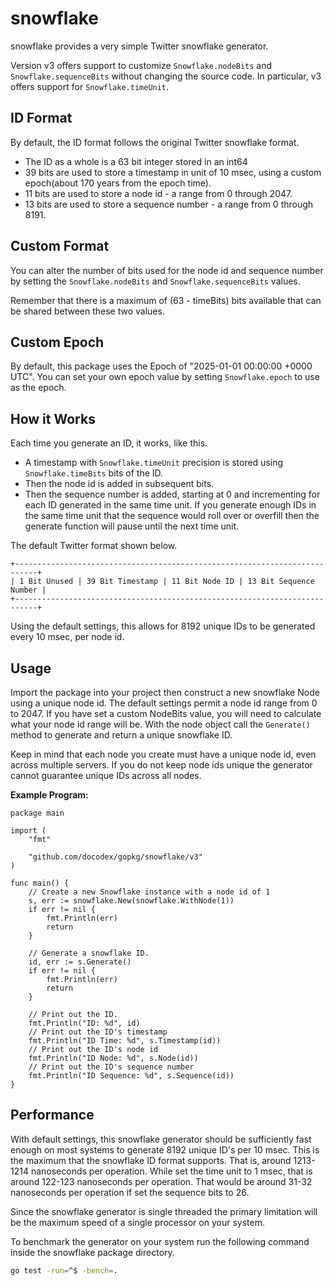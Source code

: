 # snowflake

snowflake provides a very simple Twitter snowflake generator.

Version v3 offers support to customize `Snowflake.nodeBits` and `Snowflake.sequenceBits` without changing the source code. In particular, v3 offers support for `Snowflake.timeUnit`.

## ID Format

By default, the ID format follows the original Twitter snowflake format.

* The ID as a whole is a 63 bit integer stored in an int64
* 39 bits are used to store a timestamp in unit of 10 msec, using a custom epoch(about 170 years from the epoch time).
* 11 bits are used to store a node id - a range from 0 through 2047.
* 13 bits are used to store a sequence number - a range from 0 through 8191.

## Custom Format

You can alter the number of bits used for the node id and sequence number by setting the `Snowflake.nodeBits` and `Snowflake.sequenceBits` values.

Remember that there is a maximum of (63 - timeBits) bits available that can be shared between these two values.

## Custom Epoch

By default, this package uses the Epoch of "2025-01-01 00:00:00 +0000 UTC". You can set your own epoch value by setting `Snowflake.epoch` to use as the epoch.

## How it Works

Each time you generate an ID, it works, like this.

* A timestamp with `Snowflake.timeUnit` precision is stored using `Snowflake.timeBits` bits of the ID.
* Then the node id is added in subsequent bits.
* Then the sequence number is added, starting at 0 and incrementing for each ID generated in the same time unit. If you generate enough IDs in the same time unit that the sequence would roll over or overfill then the generate function will pause until the next time unit.

The default Twitter format shown below.

```
+---------------------------------------------------------------------------+
| 1 Bit Unused | 39 Bit Timestamp | 11 Bit Node ID | 13 Bit Sequence Number |
+---------------------------------------------------------------------------+
```

Using the default settings, this allows for 8192 unique IDs to be generated every 10 msec, per node id.

## Usage

Import the package into your project then construct a new snowflake Node using a
unique node id. The default settings permit a node id range from 0 to 2047.
If you have set a custom NodeBits value, you will need to calculate what your
node id range will be. With the node object call the `Generate()` method to
generate and return a unique snowflake ID.

Keep in mind that each node you create must have a unique node id, even
across multiple servers.  If you do not keep node ids unique the generator
cannot guarantee unique IDs across all nodes.

**Example Program:**

```
package main

import (
	"fmt"

	"github.com/docodex/gopkg/snowflake/v3"
)

func main() {
	// Create a new Snowflake instance with a node id of 1
	s, err := snowflake.New(snowflake.WithNode(1))
	if err != nil {
		fmt.Println(err)
		return
	}

	// Generate a snowflake ID.
	id, err := s.Generate()
	if err != nil {
		fmt.Println(err)
		return
	}

	// Print out the ID.
	fmt.Println("ID: %d", id)
	// Print out the ID's timestamp
	fmt.Println("ID Time: %d", s.Timestamp(id))
	// Print out the ID's node id
	fmt.Println("ID Node: %d", s.Node(id))
	// Print out the ID's sequence number
	fmt.Println("ID Sequence: %d", s.Sequence(id))
}
```

## Performance

With default settings, this snowflake generator should be sufficiently fast
enough on most systems to generate 8192 unique ID's per 10 msec. This is the
maximum that the snowflake ID format supports. That is, around 1213-1214
nanoseconds per operation. While set the time unit to 1 msec, that is around
122-123 nanoseconds per operation. That would be around 31-32 nanoseconds
per operation if set the sequence bits to 26.

Since the snowflake generator is single threaded the primary limitation will be
the maximum speed of a single processor on your system.

To benchmark the generator on your system run the following command inside the
snowflake package directory.

```sh
go test -run=^$ -bench=.
```
